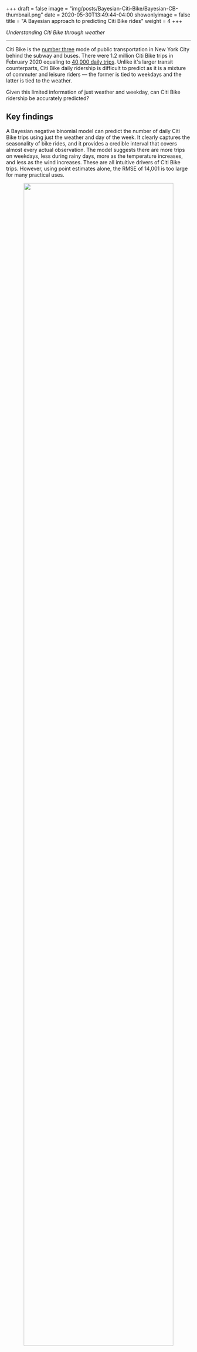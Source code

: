 +++
draft = false
image = "img/posts/Bayesian-Citi-Bike/Bayesian-CB-thumbnail.png"
date = 2020-05-30T13:49:44-04:00
showonlyimage = false
title = "A Bayesian approach to predicting Citi Bike rides"
weight = 4
+++

*Understanding Citi Bike through weather*
<!--more-->
***


Citi Bike is the [number three](https://www1.nyc.gov/html/dot/downloads/pdf/mobility-report-singlepage-2019.pdf) mode of public transportation in New York City behind the subway and buses. There were 1.2 million Citi Bike trips in February 2020 equaling to [40,000 daily trips](https://d21xlh2maitm24.cloudfront.net/nyc/February-2020-Citi-Bike-Monthly-Report.pdf?mtime=20200313132246). Unlike it's larger transit counterparts, Citi Bike daily ridership is difficult to predict as it is a mixture of commuter and leisure riders — the former is tied to weekdays and the latter is tied to the weather. 

Given this limited information of just weather and weekday, can Citi Bike ridership be accurately predicted?  

## Key findings

A Bayesian negative binomial model can predict the number of daily Citi Bike trips using just the weather and day of the week. It clearly captures the seasonality of bike rides, and it provides a credible interval that covers almost every actual observation. The model suggests there are more trips on weekdays, less during rainy days, more as the temperature increases, and less as the wind increases. These are all intuitive drivers of Citi Bike trips. However, using point estimates alone, the RMSE of 14,001 is too large for many practical uses.

<p align="center">
<img src="/img/posts/Bayesian-Citi-Bike/NG_out_of_sample_preds.svg" width=90%>
</p>

<br>

## Analysis process

* <a href="#citi-bike-data">**The data**</a>
* <a href="#model-selection">**Model selection**</a>
* <a href="#drawing-from-the-prior-predictive-distribution">**Drawing from the prior predictive distribution**</a>
* <a href="#conditioning-on-the-observed-data">**Conditioning on the observed data**</a>
* <a href="#data-characteristics">**Data characteristics**</a>
* <a href="#evaluating-the-negative-binomial-model">**Evaluating the negative binomial model**</a>
* <a href="#predicting-new-data">**Predicting new data**</a>
* <a href="#an-alternative-model-poisson">**An alternative model: Poisson**</a>
* <a href="#final-thoughts">**Final thoughts**</a>
* <a href="#addendum-a-frequentist-comparison">**Addendum: a frequentist comparison**</a>

<br>

## Citi Bike data

Citi Bike publishes real-time and [monthly datasets](https://www.citibikenyc.com/system-data) detailing each bike trip taken since 2013. Information includes the date, start- and end-times, departure and arrival stations, subscriber status, rider sex and rider birth year. Ridership has been steadily growing with an average daily ridership of 26,238 in 2013 compared to 56,306 in 2019. To minimize the impact of this omitted growth variable while maximizing the size of the training set, only data from 2017, 2018, and 2019 will be included. The data is then aggregated and [bike trip counts are calculated for each day](https://github.com/joemarlo/NYC-data/blob/master/Analyses/Bayesian-Citibike/Dataset_for_bayesian_project.R). A random sample of 80% is used to train the model and the remaining 20% is used for model prediction evaluation.

### Weather data
The Citi Bike dataset does not contain weather data. Weather information is obtained from the National Oceanic and Atmospheric Administration (NOAA) for the Central Park weather station. Information includes the daily precipitation, average temperature, and maximum gust speed. The data is collected during the day (i.e. ex post). The final model will be used for prediction so a practical application would require a weather forecast (i.e. ex ante). This discontinuity is acceptable as one-day weather forecasts are quite accurate.

### Final dataset

The [final dataset](https://github.com/joemarlo/NYC-data/blob/master/Analyses/Bayesian-Citibike/Daily_Citibike_counts.csv) consists of 938 observations and five variables.

<!-- table of variables-->
<div class="table-responsive">
<table class="table table-hover" style="margin-left: auto; margin-right: auto;">
 <thead>
  <tr>
   <th style="text-align:left;"> Variable </th>
   <th style="text-align:left;"> Type </th>
   <th style="text-align:left;"> Description </th>
  </tr>
 </thead>
<tbody>
  <tr>
   <td style="text-align:left;"> Trip_count </td>
   <td style="text-align:left;"> continuous </td>
   <td style="text-align:left;"> Count of daily Citi Bike trips </td>
  </tr>
  <tr>
   <td style="text-align:left;"> Weekday </td>
   <td style="text-align:left;"> boolean </td>
   <td style="text-align:left;"> 1 = weekday, 0 = weekend </td>
  </tr>
  <tr>
   <td style="text-align:left;"> Precipitation </td>
   <td style="text-align:left;"> boolean </td>
   <td style="text-align:left;"> 1 = rain, 0 = no rain </td>
  </tr>
  <tr>
   <td style="text-align:left;"> Temp </td>
   <td style="text-align:left;"> integer </td>
   <td style="text-align:left;"> Average daily temperature in Fahrenheit </td>
  </tr>
  <tr>
   <td style="text-align:left;"> Gust_speed </td>
   <td style="text-align:left;"> continuous </td>
   <td style="text-align:left;"> Maximum gust speed in miles per hour </td>
  </tr>
</tbody>
</table>
</div>

<br>

## Model selection

The outcome variable is a simple count of how many bike trips occurred in a single day. Count data is frequently modeled using a Poisson model or the more flexible negative binomial model. The data is assumed to not be zero-inflated as it seems unlikely there would be many days, if any, where there were no Citi Bike trips. 

First, we will fit a negative binomial then evaluate it against a Poisson using expected log predictive density, effective number of model parameters, and Pareto k values via leave-one-out cross-validation.

The model form in R syntax:  

<link rel="stylesheet" href="https://fonts.googleapis.com/css?family=Inconsolata">

><span style="font-family:'Inconsolata', 'Roboto', 'Georgia', 'Times New Roman';">Trip count ~ Weekday + Precipitation + Temperature + Gust speed</span>

The primarily tool for this analysis is the excellent `R` package for Bayesian generalized models [`brms`](https://mc-stan.org/users/interfaces/brms) — which interfaces with [Stan](https://mc-stan.org/).

<br>

## Drawing from the prior predictive distribution

Specifying priors is the first step of a Bayesian analysis. Each coefficient plus the intercept and shape parameter need a respective prior. Passing the model specification to `brms::get_prior()` returns the priors that need to be set along with their default values. These should be replaced with our own priors.

> **Interpreting coefficients (and priors)**  
> Negative binomial models' outcomes are specified in log counts so the coefficients need to be interpreted accordingly. For example, if the coefficient estimate is 0.50 then for a one-unit increase in this predictor variable, the difference in the expected log count of the number of bike trips is expected to increase by 0.50 — given everything else is held constant. When setting priors it's more helpful to think about the coefficient like this:
>- If our outcome variable is 50,000 bike trips and we believe changing only this one predictor will have a positive effect of 33,000 bike trips then the coefficient estimate for this predictor would be: **log(83,000) - log(50,000) = 0.50**
<!-- https://stats.idre.ucla.edu/r/dae/negative-binomial-regression/ -->

<br>

### Specifying priors

Temperature and gust speed are not likely to be associated with large effects on the outcome for each one unit increase. Temperature is in Fahrenheit and gust speed is in miles per hour. A one unit increase in either of these is unlikely to be associated with a measurable effect on the trips. Both are set to normal(0, 0.01).

Weekday and precipitation, I believe, are more likely to be associated with a larger effect since these are binary variables. However, their associated effects will be inverses of each other: weekdays have more commuter riders and rainy days have less overall riders. The priors are set to normal(0.5, 0.1) and normal(-0.5, 0.1) respectively.

<!-- table of variables-->
<div class="table-responsive">
<table class="table table-hover table-responsive" style="margin-left: auto; margin-right: auto;">
 <thead>
  <tr>
   <th style="text-align:left;"> Prior </th>
   <th style="text-align:left;"> Class </th>
   <th style="text-align:left;"> Coef </th>
  </tr>
 </thead>
<tbody>
  <tr>
   <td style="text-align:left;"> normal(0, 0.01) </td>
   <td style="text-align:left;"> b </td>
   <td style="text-align:left;"> Gust_speed </td>
  </tr>
  <tr>
   <td style="text-align:left;"> normal(-0.5, 0.1) </td>
   <td style="text-align:left;"> b </td>
   <td style="text-align:left;"> Precipitation </td>
  </tr>
  <tr>
   <td style="text-align:left;"> normal(0, 0.01) </td>
   <td style="text-align:left;"> b </td>
   <td style="text-align:left;"> Temp </td>
  </tr>
  <tr>
   <td style="text-align:left;"> normal(0.5, 0.1) </td>
   <td style="text-align:left;"> b </td>
   <td style="text-align:left;"> Weekday </td>
  </tr>
  <tr>
   <td style="text-align:left;"> normal(10, 1) </td>
   <td style="text-align:left;"> Intercept </td>
   <td style="text-align:left;">  </td>
  </tr>
  <tr>
   <td style="text-align:left;"> exponential(10) </td>
   <td style="text-align:left;"> shape </td>
   <td style="text-align:left;">  </td>
  </tr>
</tbody>
</table>
</div>

We can draw from this model using `brms::brm()` with the optional arguments `family = 'negbinomial'` and `sample_prior = "only"`. The resulting estimates are inline with our priors except for maybe that shape parameter seems a little off. More on that later.

```
prior_estimate <- brm(Trip_count ~ Weekday + Precipitation + Temp + Gust_speed,
                      data = Citibike_train, family = 'negbinomial',
                      prior = priors, sample_prior = "only")
```

<p align="center">
<img src="/img/posts/Bayesian-Citi-Bike/prior_estimates.svg" width=90%>
</p>

And finally, we compute the expected value using `brms::pp_expect()`. The below plot shows these draws from the prior distribution of the conditional expectation are reasonable. Examining the deciles shows that the middle 90% are covering a reasonable range of data. The values are little low but close to the actuals: the mean draw is 38,778 whereas the mean daily ridership for 2017-2019 is closer to 50,000.

```
prior_draws <- pp_expect(draws, nsamples = 4000)
```

<p align="center">
<img src="/img/posts/Bayesian-Citi-Bike/prior_draws.svg" width=90%>
</p>

<br>

## Conditioning on the observed data

Since the priors are reasonable we can now condition on the data. This is simple using the `brms` package; simply call `brms::update()` on the model with the argument `sample_prior = "no"`.

```
post_nb <- update(prior_estimate, sample_prior = "no")
```

The model converges and Rhat values are each 1.00. The effective-sample-sizes are all large as well, ranging from 2,800 to 5,500. Importantly, we see the estimates are close to the priors. 

The largest surprise is that precipitation is associated with a larger effect on the outcome than weekday which may indicate that the hypothesized weekday commuters do not have as strong a positive effect as rain has a negative effect.

<!-- table of model parameters-->
<div class="table-responsive">
<table class="table table-hover table-responsive" style="margin-left: auto; margin-right: auto;">
 <thead>
  <tr>
   <th style="text-align:left;">   </th>
   <th style="text-align:right;"> Estimate </th>
   <th style="text-align:right;"> Est.Error </th>
   <th style="text-align:right;"> l-95% CI </th>
   <th style="text-align:right;"> u-95% CI </th>
   <th style="text-align:right;"> Rhat </th>
   <th style="text-align:right;"> Bulk_ESS </th>
   <th style="text-align:right;"> Tail_ESS </th>
  </tr>
 </thead>
<tbody>
  <tr>
   <td style="text-align:left;"> Intercept </td>
   <td style="text-align:right;"> 9.41 </td>
   <td style="text-align:right;"> 0.08 </td>
   <td style="text-align:right;"> 9.25 </td>
   <td style="text-align:right;"> 9.58 </td>
   <td style="text-align:right;"> 1.000 </td>
   <td style="text-align:right;"> 4,933 </td>
   <td style="text-align:right;"> 3,338 </td>
  </tr>
  <tr>
   <td style="text-align:left;"> Weekday </td>
   <td style="text-align:right;"> 0.24 </td>
   <td style="text-align:right;"> 0.03 </td>
   <td style="text-align:right;"> 0.19 </td>
   <td style="text-align:right;"> 0.30 </td>
   <td style="text-align:right;"> 1.000 </td>
   <td style="text-align:right;"> 4,006 </td>
   <td style="text-align:right;"> 2,828 </td>
  </tr>
  <tr>
   <td style="text-align:left;"> Precipitation </td>
   <td style="text-align:right;"> -0.36 </td>
   <td style="text-align:right;"> 0.03 </td>
   <td style="text-align:right;"> -0.42 </td>
   <td style="text-align:right;"> -0.30 </td>
   <td style="text-align:right;"> 1.003 </td>
   <td style="text-align:right;"> 4,007 </td>
   <td style="text-align:right;"> 2,830 </td>
  </tr>
  <tr>
   <td style="text-align:left;"> Temp </td>
   <td style="text-align:right;"> 0.02 </td>
   <td style="text-align:right;"> 0.00 </td>
   <td style="text-align:right;"> 0.02 </td>
   <td style="text-align:right;"> 0.02 </td>
   <td style="text-align:right;"> 1.000 </td>
   <td style="text-align:right;"> 4,433 </td>
   <td style="text-align:right;"> 3,095 </td>
  </tr>
  <tr>
   <td style="text-align:left;"> Gust_speed </td>
   <td style="text-align:right;"> -0.01 </td>
   <td style="text-align:right;"> 0.00 </td>
   <td style="text-align:right;"> -0.02 </td>
   <td style="text-align:right;"> 0.00 </td>
   <td style="text-align:right;"> 1.000 </td>
   <td style="text-align:right;"> 5,583 </td>
   <td style="text-align:right;"> 2,635 </td>
  </tr>
  <tr>
   <td style="text-align:left;"> shape </td>
   <td style="text-align:right;"> 8.39 </td>
   <td style="text-align:right;"> 0.43 </td>
   <td style="text-align:right;"> 7.59 </td>
   <td style="text-align:right;"> 9.24 </td>
   <td style="text-align:right;"> 1.003 </td>
   <td style="text-align:right;"> 4,003 </td>
   <td style="text-align:right;"> 2,773 </td>
  </tr>
</tbody>
</table>
</div>

There's a few drawbacks to these priors. Notably, the shape parameter was misspecified, and the temperature and weekday beliefs may have been too strong (i.e. the resulting distributions of prior estimates are too narrow). It would have been more appropriate to have slightly wider priors, and the shape parameter should have been set with rate = 0.1 instead of rate = 10. Rate = 0.1 corresponds to a mean of approximately 10 which was the goal. Below, the darker grey fill are the posterior estimates and the black lines are the prior estimates.

<p align="center">
<img src="/img/posts/Bayesian-Citi-Bike/posterior_estimates.svg" width=90%>
</p>

The posterior draws are well within range — these values are, effectively, 4,000 estimates of the model's prediction for each observation so they should follow the data closely. The middle 90% [26,141, 82,748] fits the data well; the middle 90% of the actual data is [25,881, 75,358]. Additionally, the mean (52,636) and median (49,902) are close to the actual data (51,528 and 53,809 respectively).

<p align="center">
<img src="/img/posts/Bayesian-Citi-Bike/posterior_draws.svg" width=90%>
</p>

<br>

## Data characteristics

Since we've fit the model we can now examine the data closely. The trip count is roughly normally distributed but slightly left-skewed with a mean of 51,895. There are more trips on weekdays and less for rainy days. Trips are positively correlated (0.77) with temperature and negatively correlated (-0.44) with gust speed. Temperature is left skewed and gust speed is right skewed.

<p align="center">
<img src="/img/posts/Bayesian-Citi-Bike/pairs.svg" width=90%>
</p>

<br>

## Evaluating the negative binomial model

The model meets all the standard criteria. Executing leave-one-out cross-validation via `brms::loo()` we see the Pareto k estimates are fine with values less than 0.5 indicating no high leverage data points. The expected log predictive density (`elpd_loo`) is approximately -8,000 — this will be important when comparing against the Poisson model. And the expected number of parameters in the model, `p_loo`, is approximately six. Note that `looic` is just `elpd_loo` multiplied by -2 and is used similarly.

<!-- table of neg binom diagnostics-->
<div class="table-responsive">
<table class="table table-hover table-responsive" style="margin-left: auto; margin-right: auto;">
 <thead>
  <tr>
   <th style="text-align:left;">   </th>
   <th style="text-align:right;"> Estimate </th>
   <th style="text-align:right;"> SE </th>
  </tr>
 </thead>
<tbody>
  <tr>
   <td style="text-align:left;"> elpd_loo </td>
   <td style="text-align:right;"> -8,330.8 </td>
   <td style="text-align:right;"> 21.51 </td>
  </tr>
  <tr>
   <td style="text-align:left;"> p_loo </td>
   <td style="text-align:right;"> 5.7 </td>
   <td style="text-align:right;"> 0.76 </td>
  </tr>
  <tr>
   <td style="text-align:left;"> looic </td>
   <td style="text-align:right;"> 16,661.6 </td>
   <td style="text-align:right;"> 43.03 </td>
  </tr>
</tbody>
</table>
</div>

<br>

<p align="center">
<img src="/img/posts/Bayesian-Citi-Bike/PSIS_ng.svg" width=90%>
</p>

The model estimates are in-line with the actual observations, and it clearly captures the seasonality of trips. The credible interval may be wide but the middle of the estimates are close to the actuals.

<p align="center">
<img src="/img/posts/Bayesian-Citi-Bike/NG_preds.svg" width=90%>
</p>


<br>

## Predicting new data

The goal of this exercise is accurate prediction. The data was originally split 80% (757 observations) for training and 20% (181 observations) for testing.

Posterior predictions are made using `brms::posterior_predict()` with argument `newdata = Citibike_test` data. Similar to the in-sample estimates, the out-of-sample estimates fit the data well but with a wide credible interval.

<p align="center">
<img src="/img/posts/Bayesian-Citi-Bike/NG_out_of_sample_preds.svg" width=90%>
</p>

<br>

## An alternative model: Poisson

Count data is most frequently associated with Poisson models, which are a special case of negative binomial. Below, the negative binomial model is refitted as a Poisson using the same model form.

<!-- table of poisson parametrs -->
<div class="table-responsive">
<table class="table table-hover table-responsive" style="margin-left: auto; margin-right: auto;">
 <thead>
  <tr>
   <th style="text-align:left;">   </th>
   <th style="text-align:right;"> Estimate </th>
   <th style="text-align:right;"> Est.Error </th>
   <th style="text-align:right;"> l-95% CI </th>
   <th style="text-align:right;"> u-95% CI </th>
   <th style="text-align:right;"> Rhat </th>
   <th style="text-align:right;"> Bulk_ESS </th>
   <th style="text-align:right;"> Tail_ESS </th>
  </tr>
 </thead>
<tbody>
  <tr>
   <td style="text-align:left;"> Intercept </td>
   <td style="text-align:right;"> 9.65 </td>
   <td style="text-align:right;"> 0.001 </td>
   <td style="text-align:right;"> 9.65 </td>
   <td style="text-align:right;"> 9.66 </td>
   <td style="text-align:right;"> 1.001 </td>
   <td style="text-align:right;"> 4,018 </td>
   <td style="text-align:right;"> 3,070 </td>
  </tr>
  <tr>
   <td style="text-align:left;"> Weekday </td>
   <td style="text-align:right;"> 0.19 </td>
   <td style="text-align:right;"> 0.000 </td>
   <td style="text-align:right;"> 0.19 </td>
   <td style="text-align:right;"> 0.19 </td>
   <td style="text-align:right;"> 1.001 </td>
   <td style="text-align:right;"> 1,388 </td>
   <td style="text-align:right;"> 1,593 </td>
  </tr>
  <tr>
   <td style="text-align:left;"> Precipitation </td>
   <td style="text-align:right;"> -0.29 </td>
   <td style="text-align:right;"> 0.000 </td>
   <td style="text-align:right;"> -0.29 </td>
   <td style="text-align:right;"> -0.29 </td>
   <td style="text-align:right;"> 1.003 </td>
   <td style="text-align:right;"> 1,010 </td>
   <td style="text-align:right;"> 1,422 </td>
  </tr>
  <tr>
   <td style="text-align:left;"> Temp </td>
   <td style="text-align:right;"> 0.02 </td>
   <td style="text-align:right;"> 0.000 </td>
   <td style="text-align:right;"> 0.02 </td>
   <td style="text-align:right;"> 0.02 </td>
   <td style="text-align:right;"> 1.000 </td>
   <td style="text-align:right;"> 4,124 </td>
   <td style="text-align:right;"> 3,082 </td>
  </tr>
  <tr>
   <td style="text-align:left;"> Gust_speed </td>
   <td style="text-align:right;"> -0.01 </td>
   <td style="text-align:right;"> 0.000 </td>
   <td style="text-align:right;"> -0.01 </td>
   <td style="text-align:right;"> -0.01 </td>
   <td style="text-align:right;"> 1.002 </td>
   <td style="text-align:right;"> 3,676 </td>
   <td style="text-align:right;"> 2,567 </td>
  </tr>
</tbody>
</table>
</div>

Compared to the negative binomial model, it has a significantly worse ELPD, is more complicated (considerably larger `p_loo` value), and has a substantial number of large Pareto k.  532 or 70% of the observations have Pareto k values larger than 0.5 indicating the posterior distribution is sensitive. 373 or 49% of the observations have values over 1.

<!-- table of poisson diagnositics -->
<div class="table-responsive">
<table class="table table-hover table-responsive" style="margin-left: auto; margin-right: auto;">
 <thead>
  <tr>
   <th style="text-align:left;">   </th>
   <th style="text-align:right;"> Poisson
Estimate </th>
   <th style="text-align:right;"> Poisson
SE </th>
   <th style="text-align:right;"> Negative binomial
Estimate </th>
   <th style="text-align:right;"> Negative binomial
SE </th>
  </tr>
 </thead>
<tbody>
  <tr>
   <td style="text-align:left;"> elpd_loo </td>
   <td style="text-align:right;"> -1,236,590 </td>
   <td style="text-align:right;"> 64,663 </td>
   <td style="text-align:right;"> -8,330.8 </td>
   <td style="text-align:right;"> 21.513 </td>
  </tr>
  <tr>
   <td style="text-align:left;"> p_loo </td>
   <td style="text-align:right;"> 11,250 </td>
   <td style="text-align:right;"> 483 </td>
   <td style="text-align:right;"> 5.7 </td>
   <td style="text-align:right;"> 0.764 </td>
  </tr>
  <tr>
   <td style="text-align:left;"> looic </td>
   <td style="text-align:right;"> 2,473,179 </td>
   <td style="text-align:right;"> 129,326 </td>
   <td style="text-align:right;"> 16,661.6 </td>
   <td style="text-align:right;"> 43.025 </td>
  </tr>
</tbody>
</table>
</div>

<br>

<p align="center">
<img src="/img/posts/Bayesian-Citi-Bike/PSIS_pois.svg" width=90%>
</p>

The Poisson model is estimating the data well but is severely overfitting.

<p align="center">
<img src="/img/posts/Bayesian-Citi-Bike/Pois_preds.svg" width=90%>
</p>



<br>

### Prediction comparison

Simplifying the predictions down to just the point estimates, we see the predictions are similar. Using the mean estimates for each out-of-sample observation, the root-mean-squared-error (RMSE) of the negative binomial and the Poisson are close. However, the severe overfitting of the poisson relative to the negative binomial is evident in the below plot.

<!-- table of RMSEs -->
<div class="table-responsive">
<table class="table table-hover table-responsive" style="margin-left: auto; margin-right: auto;">
 <thead>
  <tr>
   <th style="text-align:left;">   </th>
   <th style="text-align:left;"> RMSE </th>
  </tr>
 </thead>
<tbody>
  <tr>
   <td style="text-align:left;"> Negative binomial </td>
   <td style="text-align:left;"> 14,001 </td>
  </tr>
  <tr>
   <td style="text-align:left;"> Poisson </td>
   <td style="text-align:left;"> 12,605 </td>
  </tr>
</tbody>
</table>
</div>

<br>

<div class="frame">
   <img src="/img/posts/Bayesian-Citi-Bike/Pred_comparison.svg">
</div>

<br>
<br>

## Final thoughts

Between these two models the negative binomial is superior. Negative-binomial models allow the variance of the distribution to be larger than the mean. This is important in the Citi Bike data as it is over-dispersed: the mean is 51,824 and the variance 418,294,720. 

Both models suggest that there are more riders on weekdays, less riders during rain, more riders as temperature increases, and slightly less riders as the wind increases in speed.  Overall model performance is mediocre, though. The negative binomial model captures much of the variation due to weather and day of the week. However, the RMSE of 14,001 is rather large so it may not be an effective model in practice.

<br>
<br>
<br>

### Addendum: a frequentist comparison

The frequentist approach to the negative binomial is simple. In practice, just fit the negative binomial model via `MASS::glm.nb()` with the same model form specified above. The coefficient estimates are similar to the Bayesian approach. The standard errors are notably tight and the p-values are effectively zero. These are usually interpreted as all good signs.

<!-- table of frequentist model -->
<div class="table-responsive">
<table class="table table-hover table-responsive" style="margin-left: auto; margin-right: auto;">
 <thead>
  <tr>
   <th style="text-align:left;">   </th>
   <th style="text-align:right;"> Estimate </th>
   <th style="text-align:right;"> Std. Error </th>
   <th style="text-align:right;"> z value </th>
   <th style="text-align:right;"> Pr(&gt;|z|) </th>
  </tr>
 </thead>
<tbody>
  <tr>
   <td style="text-align:left;"> (Intercept) </td>
   <td style="text-align:right;"> 9.45 </td>
   <td style="text-align:right;"> 0.08 </td>
   <td style="text-align:right;"> 122.47 </td>
   <td style="text-align:right;"> 0.0000 </td>
  </tr>
  <tr>
   <td style="text-align:left;"> Weekday </td>
   <td style="text-align:right;"> 0.22 </td>
   <td style="text-align:right;"> 0.02 </td>
   <td style="text-align:right;"> 9.09 </td>
   <td style="text-align:right;"> 0.0000 </td>
  </tr>
  <tr>
   <td style="text-align:left;"> Precipitation </td>
   <td style="text-align:right;"> -0.34 </td>
   <td style="text-align:right;"> 0.03 </td>
   <td style="text-align:right;"> -11.62 </td>
   <td style="text-align:right;"> 0.0000 </td>
  </tr>
  <tr>
   <td style="text-align:left;"> Temp </td>
   <td style="text-align:right;"> 0.02 </td>
   <td style="text-align:right;"> 0.00 </td>
   <td style="text-align:right;"> 30.20 </td>
   <td style="text-align:right;"> 0.0000 </td>
  </tr>
  <tr>
   <td style="text-align:left;"> Gust_speed </td>
   <td style="text-align:right;"> -0.01 </td>
   <td style="text-align:right;"> 0.00 </td>
   <td style="text-align:right;"> -3.55 </td>
   <td style="text-align:right;"> 0.0004 </td>
  </tr>
  <tr>
   <td style="text-align:left;"> shape </td>
   <td style="text-align:right;"> 10.75 </td>
   <td style="text-align:right;">  </td>
   <td style="text-align:right;">  </td>
   <td style="text-align:right;">  </td>
  </tr>
</tbody>
</table>
</div>

And the RMSE is effectively the same as the Bayesian negative binomial model.

<!-- table of RMSEs -->
<div class="table-responsive">
<table class="table table-hover table-responsive" style="margin-left: auto; margin-right: auto;">
 <thead>
  <tr>
   <th style="text-align:left;">   </th>
   <th style="text-align:left;"> RMSE </th>
  </tr>
 </thead>
<tbody>
  <tr>
   <td style="text-align:left;"> Negative binomial - Frequentist </td>
   <td style="text-align:left;"> 13,923 </td>
  </tr>
  <tr>
   <td style="text-align:left;"> Negative binomial - Bayesian </td>
   <td style="text-align:left;"> 14,001 </td>
  </tr>
  <tr>
   <td style="text-align:left;"> Poisson - Bayesian </td>
   <td style="text-align:left;"> 12,605 </td>
  </tr>
</tbody>
</table>
</div>

However, after plotting the data it is obvious the model is tremendously overfitting similar to the Bayesian Poisson model.

<p align="center">
<img src="/img/posts/Bayesian-Citi-Bike/Freq_preds.svg" width=90%>
</p>

<br>

#### A perk of Bayesian

Bayesians assume model parameters are random and data is fixed whereas Frequentists assume parameters are fixed and data random. The benefit of the Bayesian approach allows us to make probabilistic statements about these parameters. For example, what is the probability that `Weekday` has an associated positive effect greater than 0.25? **0.41**.

<p align="center">
<img src="/img/posts/Bayesian-Citi-Bike/weekday_probability.svg" width=90%>
</p>

<!--
A similar approach can be applied to the predictions. We can gather a better understanding of the models' predictions by examining the breadth. For example, what do we think is the probability that on a **rainy weekend** day with a temperature of **60F** and a gust speed of **10mph** that more than 40,000 bike trips will be taken? The Bayesian approach can answer this question by sampling from the posterior distribution and then calculating the proportion of samples greater than 40,000: **0.11**.

<p align="center">
<img src="/img/posts/Bayesian-Citi-Bike/probability.svg" width=90%>
</p>
-->

To wrap it all up, the plot below shows the spread of each models' predictions. The predictions have been standardized so 0 represents a perfect prediction, and the ranges — represented by dark to light green — cover roughly 69%, 96%, and 99% of the predictions for that observation. The methods are not directly comparable between Frequentist and Bayesian but this still gives an idea of the spread of each model's predictions. The Bayesian negative binomial model always covers the actual value — represented by the dark vertical line at x = 0.

<p align="center">
<img src="/img/posts/Bayesian-Citi-Bike/relative_error.svg" width=90%>
</p>

<br>

---
*2020 May*  
*Find the code here: [github.com/joemarlo/NYC-data/Analyses/Bayesian-Citibike](https://github.com/joemarlo/NYC-data/tree/master/Analyses/Bayesian-Citibike)*

<!-- Load custom CSS -->
<link rel="stylesheet" type="text/css" href="/posts-css/Bayesian-Citi-Bike.css">